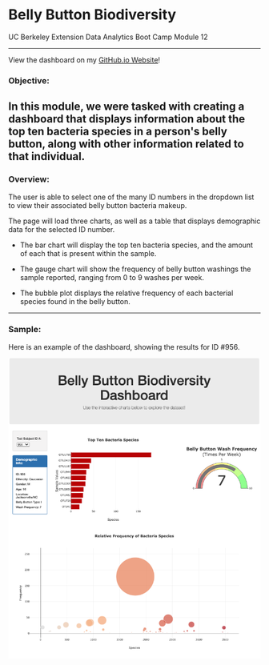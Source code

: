 # Belly Button Biodiversity

UC Berkeley Extension Data Analytics Boot Camp Module 12

---

View the dashboard on my [GitHub.io Website](https://sathvikaithala.github.io/Belly_Button_Diversity/)!

### Objective:

In this module, we were tasked with creating a dashboard that displays information about the top ten bacteria species in a person's belly button, along with other information related to that individual. 
---

### Overview:

The user is able to select one of the many ID numbers in the dropdown list to view their associated belly button bacteria makeup.

The page will load three charts, as well as a table that displays demographic data for the selected ID number. 

- The bar chart will display the top ten bacteria species, and the amount of each that is present within the sample.

- The gauge chart will show the frequency of belly button washings the sample reported, ranging from 0 to 9 washes per week.

- The bubble plot displays the relative frequency of each bacterial species found in the belly button. 

---

### Sample:

Here is an example of the dashboard, showing the results for ID #956.

![ID 956](images/sample.png)



